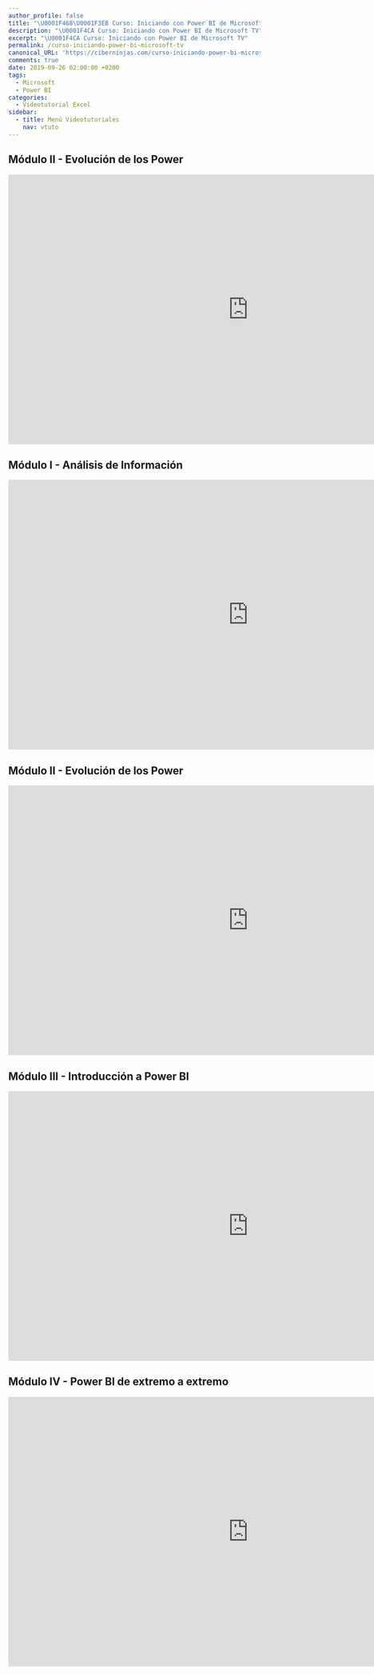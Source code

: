 ```yaml
---
author_profile: false
title: "\U0001F468‍\U0001F3EB Curso: Iniciando con Power BI de Microsoft TV"
description: "\U0001F4CA Curso: Iniciando con Power BI de Microsoft TV"
excerpt: "\U0001F4CA Curso: Iniciando con Power BI de Microsoft TV"
permalink: /curso-iniciando-power-bi-microsoft-tv
canonical_URL: 'https://ciberninjas.com/curso-iniciando-power-bi-microsoft-tv'
comments: true
date: 2019-09-26 02:00:00 +0200
tags:
  - Microsoft
  - Power BI
categories:
  - Videotutorial Excel
sidebar:
  - title: Menú Videotutoriales
    nav: vtuto
---
```


## M&oacute;dulo II - Evoluci&oacute;n de los Power

<div><iframe src="https://channel9.msdn.com/Series/Power-BI/Introduccin-a-Power-BI/player?format=html5" width="960" height="540" allowFullScreen frameBorder="0" title="Módulo III - Introducción a Power BI - Microsoft Channel 9 Video"></iframe></div>


## M&oacute;dulo I - An&aacute;lisis de Informaci&oacute;n

<iframe src="https://channel9.msdn.com/Series/Power-BI/Anlisis-de-Informacin/player?format=progressive" width="960" height="540" frameBorder="0" title="Módulo I - Análisis de Información - Microsoft Channel 9 Video"></iframe>


## M&oacute;dulo II - Evoluci&oacute;n de los Power

<iframe src="https://channel9.msdn.com/Series/Power-BI/Evolucin-de-los-Power/player?format=smooth" width="960" height="540" allowFullScreen frameBorder="0" title="Módulo II - Evolución de los Power - Microsoft Channel 9 Video"></iframe>

## M&oacute;dulo III - Introducci&oacute;n a Power BI

<iframe src="https://channel9.msdn.com/Series/Power-BI/Introduccin-a-Power-BI/player?format=progressive" width="960" height="540" allowFullScreen frameBorder="0" title="Módulo III - Introducción a Power BI - Microsoft Channel 9 Video"></iframe>

## M&oacute;dulo IV - Power BI de extremo a extremo

<iframe src="https://channel9.msdn.com/Series/Power-BI/Power-BI-de-extremo-a-extremo/player?format=progressive" width="960" height="540" allowFullScreen frameBorder="0" title="Módulo IV - Power BI de extremo a extremo - Microsoft Channel 9 Video"></iframe>